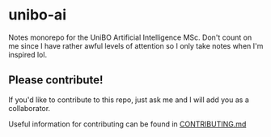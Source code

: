 # unibo-ai

Notes monorepo for the UniBO Artificial Intelligence MSc. Don't count on me since I have rather awful levels of attention so I only take notes when I'm inspired lol.

## Please contribute!

If you'd like to contribute to this repo, just ask me and I will add you as a collaborator.

Useful information for contributing can be found in [CONTRIBUTING.md](CONTRIBUTING.md)
